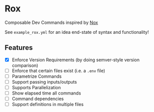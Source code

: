 # Rox

Composable Dev Commands inspired by [Nox](https://nox.thea.codes/en/stable/)

See `example_rox.yml` for an idea end-state of syntax and functionality!

## Features

- [x] Enforce Version Requirements (by doing semver-style version comparison)
- [ ] Enforce that certain files exist (i.e. a `.env` file)
- [ ] Parametrize Commands
- [ ] Support passing inputs/outputs
- [ ] Supports Parallelization
- [ ] Show elapsed time all commands
- [ ] Command dependencies
- [ ] Support definitions in multiple files
